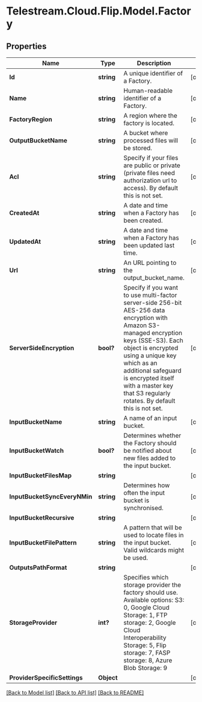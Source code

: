 # Telestream.Cloud.Flip.Model.Factory
## Properties

Name | Type | Description | Notes
------------ | ------------- | ------------- | -------------
**Id** | **string** | A unique identifier of a Factory. | [optional] 
**Name** | **string** | Human-readable identifier of a Factory. | [optional] 
**FactoryRegion** | **string** | A region where the factory is located. | [optional] 
**OutputBucketName** | **string** | A bucket where processed files will be stored. | [optional] 
**Acl** | **string** | Specify if your files are public or private (private files need authorization url to access). By default this is not set. | [optional] 
**CreatedAt** | **string** | A date and time when a Factory has been created. | [optional] 
**UpdatedAt** | **string** | A date and time when a Factory has been updated last time. | [optional] 
**Url** | **string** | An URL pointing to the output_bucket_name. | [optional] 
**ServerSideEncryption** | **bool?** | Specify if you want to use multi-factor server-side 256-bit AES-256 data encryption with Amazon S3-managed encryption keys (SSE-S3). Each object is encrypted using a unique key which as an additional safeguard is encrypted itself with a master key that S3 regularly rotates. By default this is not set. | [optional] 
**InputBucketName** | **string** | A name of an input bucket. | [optional] 
**InputBucketWatch** | **bool?** | Determines whether the Factory should be notified about new files added to the input bucket. | [optional] 
**InputBucketFilesMap** | **string** |  | [optional] 
**InputBucketSyncEveryNMin** | **string** | Determines how often the input bucket is synchronised. | [optional] 
**InputBucketRecursive** | **string** |  | [optional] 
**InputBucketFilePattern** | **string** | A pattern that will be used to locate files in the input bucket. Valid wildcards might be used. | [optional] 
**OutputsPathFormat** | **string** |  | [optional] 
**StorageProvider** | **int?** | Specifies which storage provider the factory should use. Available options: S3: 0, Google Cloud Storage: 1, FTP storage: 2, Google Cloud Interoperability Storage: 5, Flip storage: 7, FASP storage: 8, Azure Blob Storage: 9 | [optional] 
**ProviderSpecificSettings** | **Object** |  | [optional] 

[[Back to Model list]](../README.md#documentation-for-models) [[Back to API list]](../README.md#documentation-for-api-endpoints) [[Back to README]](../README.md)

